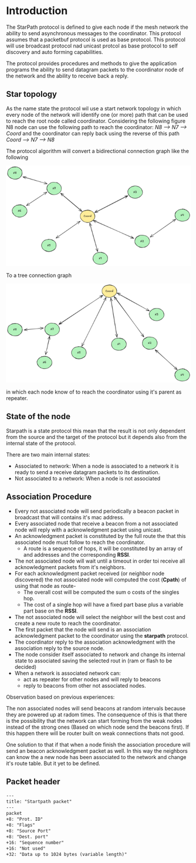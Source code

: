 # Introduction

The StarPath protocol is defined to give each node if the mesh network the ability to send asynchronous messages to the coordinator.
This protocol assumes that a packetbuf protocol is used as base protocol. This protocol will use broadcast protocol nad unicast protcol as
base protocol to self discovery and auto forming capabilities. 

The protocol provides procedures and methods to give the application programs the ability to send datagram packets to the coordinator node of
the network and the ability to receive back a reply.

## Star topology

As the name state the protocol wil use a start network topology in which every node of the network will identify one (or more) path that can be used to reach the root node called coordinator. Considering the following figure N8 node can use the following path to reach the coordinator: *N8 --> N7 --> Coord* and the coordinator can reply back using the reverse of this path *Coord --> N7 --> N8* 

The protocol algorithm will convert a bidirectional connection graph like the following

![Graph representation](media/starpath1.png)   

To a tree connection graph

![Tree representation](media/starpath2.png)

in which each node know of to reach the coordinator using it's parent as repeater.

## State of the node

Starpath is a state protocol this mean that the result is not only dependent from the source and the target of the protocol but it depends also from the internal state of the protocol.

There are two main internal states:

- Associated to network: When a node is associated to a network it is ready to send a receive datagram packets to its destination.
- Not associated to a network: When a node is not associated 


## Association Procedure

- Every not associated node will send periodically a beacon packet in broadcast that will contains it's mac address.
- Every associated node that receive a beacon from a not associated node will reply with a acknowledgment packet using unicast.
- An acknowledgment packet is constituted by the full route the that this associated node must follow to reach the coordinator.
    - A route is a sequence of hops, it will be constituted by an array of and addresses and the corresponding **RSSI**.    
- The not associated node will wait until a timeout in order toi receive all acknowledgment packets from it's neighbors.
- For each acknowledgment packet received (or neighbor node discovered) the not associated node will computed the cost (**Cpath**) of using that node as route-
    - The overall cost will be computed the sum o costs of the singles hop. 
    - The cost of a single hop will have a fixed part base plus a variable part base on the **RSSI**. 
- The not associated node will select the neighbor will the best cost and create a new route to reach the coordinator.
- The first packet that the node will send is an association acknowledgment packet to the coordinator using the **starpath** protocol.
- The coordinator reply to the association acknowledgment with the association reply to the source node.
- The node consider itself associated to network and change its internal state to associated saving the selected rout in (ram or flash to be decided)  
- When a network is associated network can:
    - act as repeater for other nodes and will reply to beacons 
    - reply to beacons from other not associated nodes.

Observation based on previous experiences:

The non associated nodes will send beacons at random intervals because they are powered up at radom times. The consequence of this is that there is the possibility that the network can start forming from the weak nodes instead of the strong ones (Based on which node send the beacons first). If this happen there will be router built on weak connections thats not good.

One solution to that if that when a node finish the association procedure will send an 
beacon acknowledgment packet as well. In this way the neighbors can know the a new node has been associated to the network and change it's route table. But it yet to be defined.

## Packet header

```mermaid
---
title: "Startpath packet"
---
packet
+8: "Prot. ID"
+8: "Flags"
+8: "Source Port"
+8: "Dest. port"
+16: "Sequence number"
+16: "Not used"
+32: "Data up to 1024 bytes (variable length)"
```